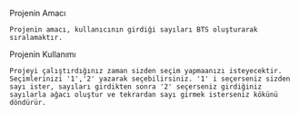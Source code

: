 Projenin Amacı

	Projenin amacı, kullanıcının girdiği sayıları BTS oluşturarak sıralamaktır.

Projenin Kullanımı

	Projeyi çalıştırdığınız zaman sizden seçim yapmaanızı isteyecektir. Seçimlerinizi '1','2' yazarak seçebilirsiniz. '1' i seçerseniz sizden sayı ister, sayıları girdikten sonra '2' seçerseniz girdiğiniz sayılarla ağacı oluştur ve tekrardan sayı girmek isterseniz kökünü döndürür.
